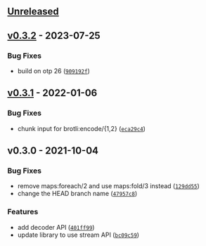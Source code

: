 <a name="unreleased"></a>
## [Unreleased]


<a name="v0.3.2"></a>
## [v0.3.2] - 2023-07-25
### Bug Fixes
- build on otp 26 ([`909192f`](https://github.com/yjh0502/erl-brotli/commit/909192fc18c102ff7323b9daa7b73d856c0b8796))


<a name="v0.3.1"></a>
## [v0.3.1] - 2022-01-06
### Bug Fixes
- chunk input for brotli:encode/{1,2} ([`eca29c4`](https://github.com/yjh0502/erl-brotli/commit/eca29c44e2d6298c0dc86a0c8e9145fd49fb2449))


<a name="v0.3.0"></a>
## v0.3.0 - 2021-10-04
### Bug Fixes
- remove maps:foreach/2 and use maps:fold/3 instead ([`129dd55`](https://github.com/yjh0502/erl-brotli/commit/129dd557b87360af447adabae079fc58811ce488))
- change the HEAD branch name ([`47957c8`](https://github.com/yjh0502/erl-brotli/commit/47957c81058e2d4ceacd51bb2594ff36908c7fe1))

### Features
- add decoder API ([`401ff99`](https://github.com/yjh0502/erl-brotli/commit/401ff99e8bbc6ec3b4258d568835d1f673493644))
- update library to use stream API ([`bc09c59`](https://github.com/yjh0502/erl-brotli/commit/bc09c5969ae4c5b45c07abdd3eb55cc8652fa0ec))


[Unreleased]: https://github.com/yjh0502/erl-brotli/compare/v0.3.2...HEAD
[v0.3.2]: https://github.com/yjh0502/erl-brotli/compare/v0.3.1...v0.3.2
[v0.3.1]: https://github.com/yjh0502/erl-brotli/compare/v0.3.0...v0.3.1
